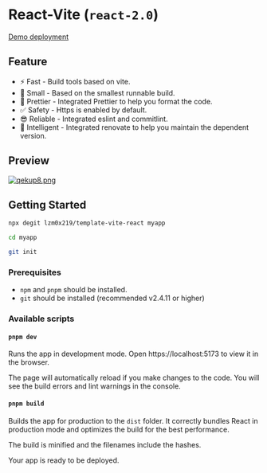 # React-Vite (`react-2.0`)

[Demo deployment](https://solana-wallets-universal-reactvite-v2.pages.dev/)

## Feature

- ⚡️ Fast - Build tools based on vite.
- 👻 Small - Based on the smallest runnable build.
- 💄 Prettier - Integrated Prettier to help you format the code.
- ✅ Safety - Https is enabled by default.
- 😎 Reliable - Integrated eslint and commitlint.
- 🤖 Intelligent - Integrated renovate to help you maintain the dependent version.

## Preview

[![qekup8.png](https://s1.ax1x.com/2022/03/20/qekup8.png)](https://imgtu.com/i/qekup8)

## Getting Started

```bash
npx degit lzm0x219/template-vite-react myapp

cd myapp

git init
```

### Prerequisites

- `npm` and `pnpm` should be installed.
- `git` should be installed (recommended v2.4.11 or higher)

### Available scripts

#### `pnpm dev`

Runs the app in development mode.
Open https://localhost:5173 to view it in the browser.

The page will automatically reload if you make changes to the code.
You will see the build errors and lint warnings in the console.

#### `pnpm build`

Builds the app for production to the `dist` folder.
It correctly bundles React in production mode and optimizes the build for the best performance.

The build is minified and the filenames include the hashes.

Your app is ready to be deployed.
